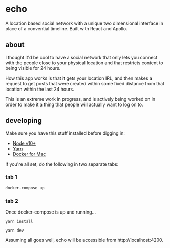 # echo

A location based social network with a unique two dimensional interface in place of a convential timeline. Built with React and Apollo.

## about

I thought it'd be cool to have a social network that only lets you connect with the people close to your physical location and that restricts content to being visible for 24 hours.

How this app works is that it gets your location IRL, and then makes a request to get posts that were created within some fixed distance from that location within the last 24 hours.

This is an extreme work in progress, and is actively being worked on in order to make it a thing that people will actually want to log on to.

## developing

Make sure you have this stuff installed before digging in:

- [Node v10+](https://volta.sh/)
- [Yarn](https://yarnpkg.com/en/docs/install)
- [Docker for Mac](https://docs.docker.com/docker-for-mac/install/)

If you're all set, do the following in two separate tabs:

### tab 1

```
docker-compose up
```

### tab 2

Once docker-compose is up and running...

```
yarn install
```

```
yarn dev
```

Assuming all goes well, echo will be accessible from http://localhost:4200.

